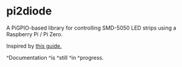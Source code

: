 # pi2diode
A PiGPIO-based library for controlling SMD-5050 LED strips using a Raspberry Pi / Pi Zero.

Inspired by [this guide.](https://dordnung.de/raspberrypi-ledstrip/)

^Documentation ^is ^still ^in ^progress.